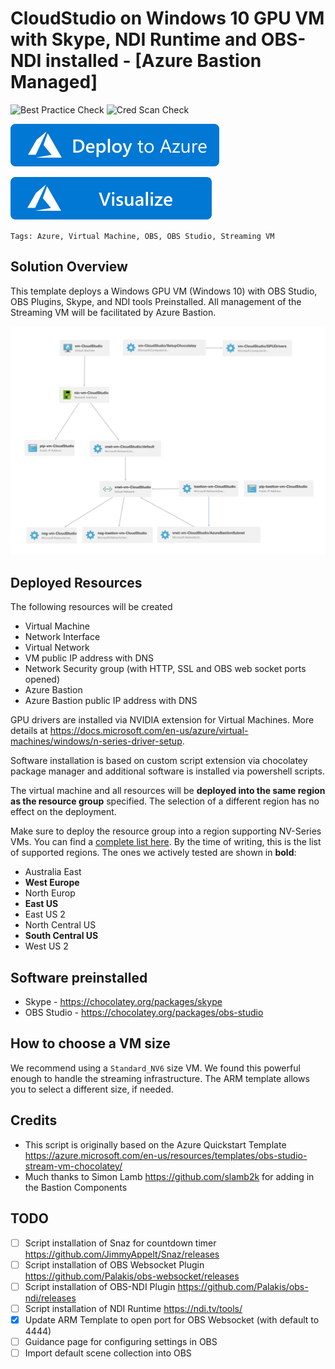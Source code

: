 # CloudStudio on Windows 10 GPU VM with Skype, NDI Runtime and OBS-NDI installed - [Azure Bastion Managed]

![Best Practice Check](https://azurequickstartsservice.blob.core.windows.net/badges/obs-studio-stream-vm-chocolatey/BestPracticeResult.svg)
![Cred Scan Check](https://azurequickstartsservice.blob.core.windows.net/badges/obs-studio-stream-vm-chocolatey/CredScanResult.svg)

[![Deploy To Azure](https://raw.githubusercontent.com/Azure/azure-quickstart-templates/master/1-CONTRIBUTION-GUIDE/images/deploytoazure.svg?sanitize=true)](https://portal.azure.com/#create/Microsoft.Template/uri/https%3A%2F%2Fraw.githubusercontent.com%2Fkphillpotts%2FCloudStudio%2Fmaster%2Fazuredeploy.json)  

[![Visualize](https://raw.githubusercontent.com/Azure/azure-quickstart-templates/master/1-CONTRIBUTION-GUIDE/images/visualizebutton.svg?sanitize=true)](http://armviz.io/#/?load=https%3A%2F%2Fraw.githubusercontent.com%2Fkphillpotts%2FCloudStudio%2Fmaster%2Fazuredeploy.json)

`Tags: Azure, Virtual Machine, OBS, OBS Studio, Streaming VM`

## Solution Overview

This template deploys a Windows GPU VM (Windows 10) with OBS Studio, OBS Plugins, Skype, and NDI tools Preinstalled.
All management of the Streaming VM will be facilitated by Azure Bastion.

![topology](topology.png)

## Deployed Resources

The following resources will be created

- Virtual Machine
- Network Interface
- Virtual Network
- VM public IP address with DNS
- Network Security group (with HTTP, SSL and OBS web socket ports opened)
- Azure Bastion
- Azure Bastion public IP address with DNS

GPU drivers are installed via NVIDIA extension for Virtual Machines. More details at https://docs.microsoft.com/en-us/azure/virtual-machines/windows/n-series-driver-setup.

Software installation is based on custom script extension via chocolatey package manager and additional software is installed via powershell scripts.

The virtual machine and all resources will be **deployed into the same region as the resource group** specified. The selection of a different region has no effect on the deployment.

Make sure to deploy the resource group into a region supporting NV-Series VMs. You can find a [complete list here](https://azure.microsoft.com/global-infrastructure/services/?products=virtual-machines&regions=non-regional,us-east,us-east-2,us-central,us-north-central,us-south-central,us-west-central,us-west,us-west-2,canada-east,canada-central,europe-north,europe-west,australia-central,australia-central-2,australia-east,australia-southeast,brazil-south,china-non-regional,china-east,china-east-2,china-north,china-north-2,south-africa-north,south-africa-west). By the time of writing, this is the list of supported regions. The ones we actively tested are shown in **bold**:

* Australia East
* **West Europe**
* North Europ
* **East US**
* East US 2
* North Central US
* **South Central US**
* West US 2

## Software preinstalled

- Skype - <https://chocolatey.org/packages/skype>
- OBS Studio - <https://chocolatey.org/packages/obs-studio>

## How to choose a VM size

We recommend using a `Standard_NV6` size VM. We found this powerful enough to handle the streaming infrastructure.
The ARM template allows you to select a different size, if needed.

## Credits

- This script is originally based on the Azure Quickstart Template <https://azure.microsoft.com/en-us/resources/templates/obs-studio-stream-vm-chocolatey/>
- Much thanks to Simon Lamb <https://github.com/slamb2k> for adding in the Bastion Components

## TODO

- [ ] Script installation of Snaz for countdown timer <https://github.com/JimmyAppelt/Snaz/releases>
- [ ] Script installation of OBS Websocket Plugin <https://github.com/Palakis/obs-websocket/releases>
- [ ] Script installation of OBS-NDI Plugin <https://github.com/Palakis/obs-ndi/releases>
- [ ] Script installation of NDI Runtime <https://ndi.tv/tools/>
- [x] Update ARM Template to open port for OBS Websocket (with default to 4444)
- [ ] Guidance page for configuring settings in OBS
- [ ] Import default scene collection into OBS